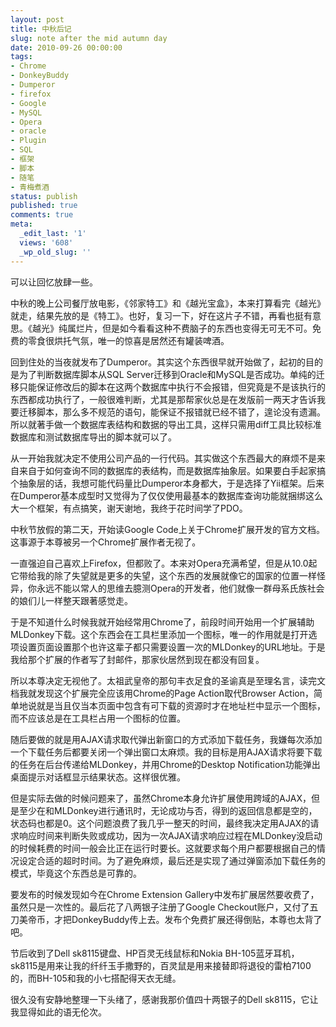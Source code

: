 ```yaml
---
layout: post
title: 中秋后记
slug: note after the mid autumn day
date: 2010-09-26 00:00:00
tags:
- Chrome
- DonkeyBuddy
- Dumperor
- firefox
- Google
- MySQL
- Opera
- oracle
- Plugin
- SQL
- 框架
- 脚本
- 随笔
- 青梅煮酒
status: publish
published: true
comments: true
meta:
  _edit_last: '1'
  views: '608'
  _wp_old_slug: ''
---
```

可以让回忆放肆一些。

中秋的晚上公司餐厅放电影，《邻家特工》和《越光宝盒》，本来打算看完《越光》就走，结果先放的是《特工》。也好，复习一下，好在这片子不错，再看也挺有意思。《越光》纯属烂片，但是如今看看这种不费脑子的东西也变得无可无不可。免费的零食很烘托气氛，唯一的惊喜是居然还有罐装啤酒。

回到住处的当夜就发布了Dumperor。其实这个东西很早就开始做了，起初的目的是为了判断数据库脚本从SQL Server迁移到Oracle和MySQL是否成功。单纯的迁移只能保证修改后的脚本在这两个数据库中执行不会报错，但究竟是不是该执行的东西都成功执行了，一般很难判断，尤其是那帮家伙总是在发版前一两天才告诉我要迁移脚本，那么多不规范的语句，能保证不报错就已经不错了，遑论没有遗漏。所以就著手做一个数据库表结构和数据的导出工具，这样只需用diff工具比较标准数据库和测试数据库导出的脚本就可以了。

从一开始我就决定不使用公司产品的一行代码。其实做这个东西最大的麻烦不是来自来自于如何查询不同的数据库的表结构，而是数据库抽象层。如果要白手起家搞个抽象层的话，我想可能代码量比Dumperor本身都大，于是选择了Yii框架。后来在Dumperor基本成型时又觉得为了仅仅使用最基本的数据库查询功能就捆绑这么大一个框架，有点搞笑，谢天谢地，我终于花时间学了PDO。

中秋节放假的第二天，开始读Google Code上关于Chrome扩展开发的官方文档。这事源于本尊被另一个Chrome扩展作者无视了。

一直强迫自己喜欢上Firefox，但都败了。本来对Opera充满希望，但是从10.0起它带给我的除了失望就是更多的失望，这个东西的发展就像它的国家的位置一样怪异，你永远不能以常人的思维去臆测Opera的开发者，他们就像一群母系氏族社会的娘们儿一样整天跟著感觉走。

于是不知道什么时候我就开始经常用Chrome了，前段时间开始用一个扩展辅助MLDonkey下载。这个东西会在工具栏里添加一个图标，唯一的作用就是打开选项设置页面设置那个也许这辈子都只需要设置一次的MLDonkey的URL地址。于是我给那个扩展的作者写了封邮件，那家伙居然到现在都没有回复。

所以本尊决定无视他了。太祖武皇帝的那句丰衣足食的圣谕真是至理名言，读完文档我就发现这个扩展完全应该用Chrome的Page Action取代Browser Action，简单地说就是当且仅当本页面中包含有可下载的资源时才在地址栏中显示一个图标，而不应该总是在工具栏占用一个图标的位置。

随后要做的就是用AJAX请求取代弹出新窗口的方式添加下载任务，我嫌每次添加一个下载任务后都要关闭一个弹出窗口太麻烦。我的目标是用AJAX请求将要下载的任务在后台传递给MLDonkey，并用Chrome的Desktop Notification功能弹出桌面提示对话框显示结果状态。这样很优雅。

但是实际去做的时候问题来了，虽然Chrome本身允许扩展使用跨域的AJAX，但是至少在和MLDonkey进行通讯时，无论成功与否，得到的返回信息都是空的，状态码也都是0。这个问题浪费了我几乎一整天的时间，最终我决定用AJAX的请求响应时间来判断失败或成功，因为一次AJAX请求响应过程在MLDonkey没启动的时候耗费的时间一般会比正在运行时要长。这就要求每个用户都要根据自己的情况设定合适的超时时间。为了避免麻烦，最后还是实现了通过弹窗添加下载任务的模式，毕竟这个东西总是可靠的。

要发布的时候发现如今在Chrome Extension Gallery中发布扩展居然要收费了，虽然只是一次性的。最后花了八两银子注册了Google Checkout账户，又付了五刀美帝币，才把DonkeyBuddy传上去。发布个免费扩展还得倒贴，本尊也太背了吧。

节后收到了Dell sk8115键盘、HP百灵无线鼠标和Nokia BH-105蓝牙耳机，sk8115是用来让我的纤纤玉手撒野的，百灵鼠是用来接替即将退役的雷柏7100的，而BH-105和我的小七搭配得天衣无缝。

很久没有安静地整理一下头绪了，感谢我那价值四十两银子的Dell sk8115，它让我显得如此的语无伦次。
